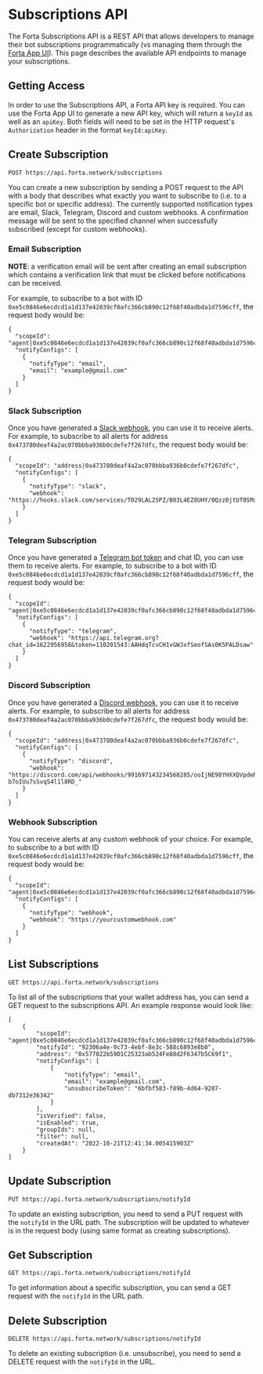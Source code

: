 # Subscriptions API

The Forta Subscriptions API is a REST API that allows developers to manage their bot subscriptions programmatically (vs managing them through the [Forta App UI](https://app.forta.network/notifications)). This page describes the available API endpoints to manage your subscriptions.

## Getting Access

In order to use the Subscriptions API, a Forta API key is required. You can use the Forta App UI to generate a new API key, which will return a `keyId` as well as an `apiKey`. Both fields will need to be set in the HTTP request's `Authorization` header in the format `keyId:apiKey`.

## Create Subscription

`POST https://api.forta.network/subscriptions`

You can create a new subscription by sending a POST request to the API with a body that describes what exactly you want to subscribe to (i.e. to a specific bot or specific address). The currently supported notification types are email, Slack, Telegram, Discord and custom webhooks. A confirmation message will be sent to the specified channel when successfully subscribed (except for custom webhooks).

### Email Subscription

**NOTE**: a verification email will be sent after creating an email subscription which contains a verification link that must be clicked before notifications can be received.

For example, to subscribe to a bot with ID `0xe5c0846e6ecdcd1a1d137e42039cf0afc366cb890c12f68f40adbda1d7596cff`, the request body would be:

```
{
  "scopeId": "agent|0xe5c0846e6ecdcd1a1d137e42039cf0afc366cb890c12f68f40adbda1d7596cff",
  "notifyConfigs": [
    {
      "notifyType": "email",
      "email": "example@gmail.com"
    }
  ]
}
```

### Slack Subscription

Once you have generated a [Slack webhook](https://api.slack.com/messaging/webhooks), you can use it to receive alerts. For example, to subscribe to all alerts for address `0x473780deaf4a2ac070bbba936b0cdefe7f267dfc`, the request body would be:

```
{
  "scopeId": "address|0x473780deaf4a2ac070bbba936b0cdefe7f267dfc",
  "notifyConfigs": [
    {
      "notifyType": "slack",
      "webhook": "https://hooks.slack.com/services/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"
    }
  ]
}
```

### Telegram Subscription

Once you have generated a [Telegram bot token](https://core.telegram.org/bots/features#botfather) and chat ID, you can use them to receive alerts. For example, to subscribe to a bot with ID `0xe5c0846e6ecdcd1a1d137e42039cf0afc366cb890c12f68f40adbda1d7596cff`, the request body would be:

```
{
  "scopeId": "agent|0xe5c0846e6ecdcd1a1d137e42039cf0afc366cb890c12f68f40adbda1d7596cff",
  "notifyConfigs": [
    {
      "notifyType": "telegram",
      "webhook": "https://api.telegram.org?chat_id=1622956958&token=110201543:AAHdqTcvCH1vGWJxfSeofSAs0K5PALDsaw"
    }
  ]
}
```

### Discord Subscription

Once you have generated a [Discord webhook](https://support.discord.com/hc/en-us/articles/228383668-Intro-to-Webhooks), you can use it to receive alerts. For example, to subscribe to all alerts for address `0x473780deaf4a2ac070bbba936b0cdefe7f267dfc`, the request body would be:

```
{
  "scopeId": "address|0x473780deaf4a2ac070bbba936b0cdefe7f267dfc",
  "notifyConfigs": [
    {
      "notifyType": "discord",
      "webhook": "https://discord.com/api/webhooks/991697143234568285/ooIjNE98YHXXQVpdeNadedwMtWRTk6xsE5fIgjufDeuI9mU-b7oIUu7sSvqS4l1l8RD_"
    }
  ]
}
```

### Webhook Subscription

You can receive alerts at any custom webhook of your choice. For example, to subscribe to a bot with ID `0xe5c0846e6ecdcd1a1d137e42039cf0afc366cb890c12f68f40adbda1d7596cff`, the request body would be:

```
{
  "scopeId": "agent|0xe5c0846e6ecdcd1a1d137e42039cf0afc366cb890c12f68f40adbda1d7596cff",
  "notifyConfigs": [
    {
      "notifyType": "webhook",
      "webhook": "https://yourcustomwebhook.com"
    }
  ]
}
```

## List Subscriptions

`GET https://api.forta.network/subscriptions`

To list all of the subscriptions that your wallet address has, you can send a GET request to the subscriptions API. An example response would look like:

```
[
    {
        "scopeId": "agent|0xe5c0846e6ecdcd1a1d137e42039cf0afc366cb890c12f68f40adbda1d7596cff",
        "notifyId": "92306a4e-9c73-4ebf-8e3c-588c6893e8b0",
        "address": "0x577022b59D1C25323ab524Fe88d2F6347b5C69f1",
        "notifyConfigs": [
            {
                "notifyType": "email",
                "email": "example@gmail.com",
                "unsubscribeToken": "6bfbf583-f89b-4d64-9207-db7312e36342"
            }
        ],
        "isVerified": false,
        "isEnabled": true,
        "groupIds": null,
        "filter": null,
        "createdAt": "2022-10-21T12:41:34.005415903Z"
    }
]
```

## Update Subscription

`PUT https://api.forta.network/subscriptions/notifyId`

To update an existing subscription, you need to send a PUT request with the `notifyId` in the URL path. The subscription will be updated to whatever is in the request body (using same format as creating subscriptions).

## Get Subscription

`GET https://api.forta.network/subscriptions/notifyId`

To get information about a specific subscription, you can send a GET request with the `notifyId` in the URL path.

## Delete Subscription

`DELETE https://api.forta.network/subscriptions/notifyId`

To delete an existing subscription (i.e. unsubscribe), you need to send a DELETE request with the `notifyId` in the URL.
